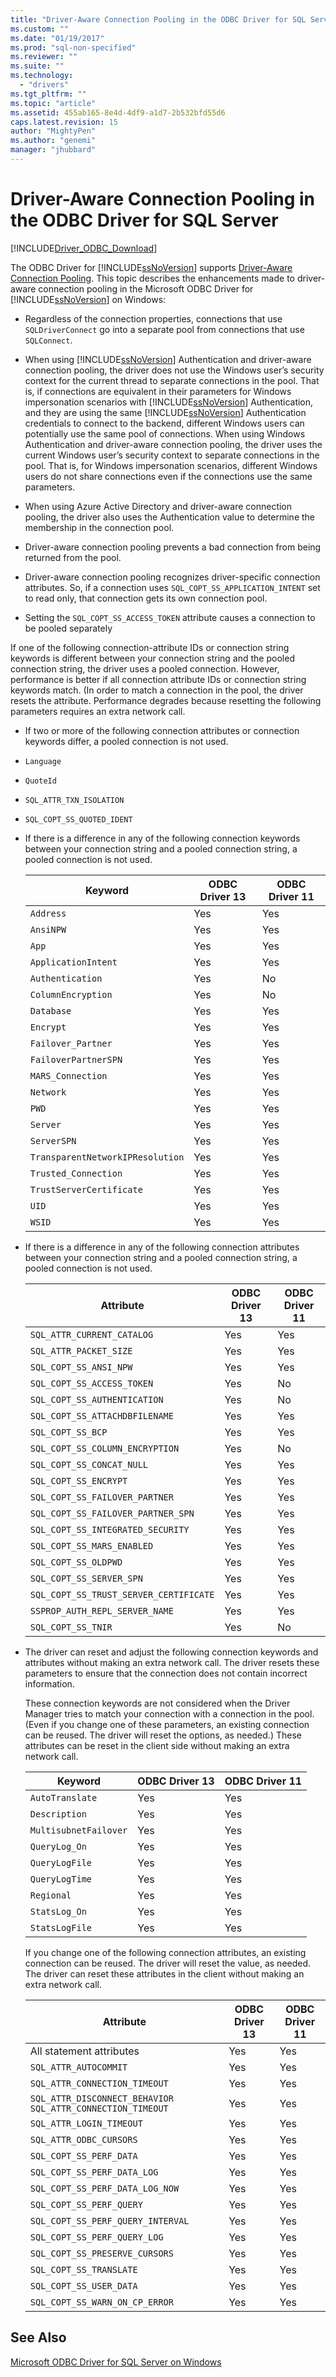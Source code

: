 ```yaml
---
title: "Driver-Aware Connection Pooling in the ODBC Driver for SQL Server | Microsoft Docs"
ms.custom: ""
ms.date: "01/19/2017"
ms.prod: "sql-non-specified"
ms.reviewer: ""
ms.suite: ""
ms.technology: 
  - "drivers"
ms.tgt_pltfrm: ""
ms.topic: "article"
ms.assetid: 455ab165-8e4d-4df9-a1d7-2b532bfd55d6
caps.latest.revision: 15
author: "MightyPen"
ms.author: "genemi"
manager: "jhubbard"
---
```

# Driver-Aware Connection Pooling in the ODBC Driver for SQL Server
[!INCLUDE[Driver_ODBC_Download](../../../includes/driver_odbc_download.md)]

  The ODBC Driver for [!INCLUDE[ssNoVersion](../../../includes/ssnoversion_md.md)] supports [Driver-Aware Connection Pooling](http://msdn.microsoft.com/library/hh405031(VS.85).aspx). This topic describes the enhancements made to driver-aware connection pooling in the Microsoft ODBC Driver for [!INCLUDE[ssNoVersion](../../../includes/ssnoversion_md.md)] on Windows:  
  
-   Regardless of the connection properties, connections that use `SQLDriverConnect` go into a separate pool from connections that use `SQLConnect`.
- When using [!INCLUDE[ssNoVersion](../../../includes/ssnoversion_md.md)] Authentication and driver-aware connection pooling, the driver does not use the Windows user’s security context for the current thread to separate connections in the pool. That is, if connections are equivalent in their parameters for Windows impersonation scenarios with [!INCLUDE[ssNoVersion](../../../includes/ssnoversion_md.md)] Authentication, and they are using the same [!INCLUDE[ssNoVersion](../../../includes/ssnoversion_md.md)] Authentication credentials to connect to the backend, different Windows users can potentially use the same pool of connections. When using Windows Authentication and driver-aware connection pooling, the driver uses the current Windows user’s security context to separate connections in the pool. That is, for Windows impersonation scenarios, different Windows users do not share connections even if the connections use the same parameters.
- When using Azure Active Directory and driver-aware connection pooling, the driver also uses the Authentication value to determine the membership in the connection pool.
  
-   Driver-aware connection pooling prevents a bad connection from being returned from the pool.  
  
-   Driver-aware connection pooling recognizes driver-specific connection attributes. So, if a connection uses `SQL_COPT_SS_APPLICATION_INTENT` set to read only, that connection gets its own connection pool.
-   Setting the `SQL_COPT_SS_ACCESS_TOKEN` attribute causes a connection to be pooled separately 
  
If one of the following connection-attribute IDs or connection string keywords is different between your connection string and the pooled connection string, the driver uses a pooled connection. However, performance is better if all connection attribute IDs or connection string keywords match. (In order to match a connection in the pool, the driver resets the attribute. Performance degrades because resetting the following parameters requires an extra network call.  
  
-    If two or more of the following connection attributes or connection keywords differ, a pooled connection is not used.  
  
  - `Language`  
  - `QuoteId`  
  - `SQL_ATTR_TXN_ISOLATION` 
  - `SQL_COPT_SS_QUOTED_IDENT`  
  
-   If there is a difference in any of the following connection keywords between your connection string and a pooled connection string, a pooled connection is not used.  
  
    |Keyword|ODBC Driver 13|ODBC Driver 11|
    |-|-|-|
    |`Address`|Yes|Yes|
    |`AnsiNPW`|Yes|Yes|
    |`App`|Yes|Yes|
    |`ApplicationIntent`|Yes|Yes|  
    |`Authentication`|Yes|No|
    |`ColumnEncryption`|Yes|No|
    |`Database`|Yes|Yes|
    |`Encrypt`|Yes|Yes|  
    |`Failover_Partner`|Yes|Yes|
    |`FailoverPartnerSPN`|Yes|Yes|
    |`MARS_Connection`|Yes|Yes|
    |`Network`|Yes|Yes|
    |`PWD`|Yes|Yes|
    |`Server`|Yes|Yes|
    |`ServerSPN`|Yes|Yes|
    |`TransparentNetworkIPResolution`|Yes|Yes|
    |`Trusted_Connection`|Yes|Yes|
    |`TrustServerCertificate`|Yes|Yes|
    |`UID`|Yes|Yes|
    |`WSID`|Yes|Yes|
    
- If there is a difference in any of the following connection attributes between your connection string and a pooled connection string, a pooled connection is not used.  
  
    |Attribute|ODBC Driver 13|ODBC Driver 11|  
    |-|-|-|  
    |`SQL_ATTR_CURRENT_CATALOG`|Yes|Yes|
    |`SQL_ATTR_PACKET_SIZE`|Yes|Yes|
    |`SQL_COPT_SS_ANSI_NPW`|Yes|Yes|
    |`SQL_COPT_SS_ACCESS_TOKEN`|Yes|No|
    |`SQL_COPT_SS_AUTHENTICATION`|Yes|No|
    |`SQL_COPT_SS_ATTACHDBFILENAME`|Yes|Yes|
    |`SQL_COPT_SS_BCP`|Yes|Yes|
    |`SQL_COPT_SS_COLUMN_ENCRYPTION`|Yes|No|
    |`SQL_COPT_SS_CONCAT_NULL`|Yes|Yes|
    |`SQL_COPT_SS_ENCRYPT`|Yes|Yes|
    |`SQL_COPT_SS_FAILOVER_PARTNER`|Yes|Yes|
    |`SQL_COPT_SS_FAILOVER_PARTNER_SPN`|Yes|Yes|
    |`SQL_COPT_SS_INTEGRATED_SECURITY`|Yes|Yes|
    |`SQL_COPT_SS_MARS_ENABLED`|Yes|Yes|
    |`SQL_COPT_SS_OLDPWD`|Yes|Yes|
    |`SQL_COPT_SS_SERVER_SPN`|Yes|Yes|
    |`SQL_COPT_SS_TRUST_SERVER_CERTIFICATE`|Yes|Yes|
    |`SSPROP_AUTH_REPL_SERVER_NAME`|Yes|Yes|
    |`SQL_COPT_SS_TNIR`|Yes|No|
 
-   The driver can reset and adjust the following connection keywords and attributes without making an extra network call. The driver resets these parameters to ensure that the connection does not contain incorrect information.  
  
     These connection keywords are not considered when the Driver Manager tries to match your connection with a connection in the pool. (Even if you change one of these parameters, an existing connection can be reused. The driver will reset the options, as needed.) These attributes can be reset in the client side without making an extra network call.  
  
    |Keyword|ODBC Driver 13|ODBC Driver 11|  
    |-|-|-|  
    |`AutoTranslate`|Yes|Yes|
    |`Description`|Yes|Yes|
    |`MultisubnetFailover`|Yes|Yes|  
    |`QueryLog_On`|Yes|Yes|
    |`QueryLogFile`|Yes|Yes|
    |`QueryLogTime`|Yes|Yes|
    |`Regional`|Yes|Yes|
    |`StatsLog_On`|Yes|Yes|
    |`StatsLogFile`|  Yes|Yes|
  
     If you change one of the following connection attributes, an existing connection can be reused.  The driver will reset the value, as needed. The driver can reset these attributes in the client without making an extra network call.  
  
    |Attribute|ODBC Driver 13|ODBC Driver 11|  
    |-|-|-|  
    |All statement attributes|Yes|Yes|
    |`SQL_ATTR_AUTOCOMMIT`|Yes|Yes|
    |`SQL_ATTR_CONNECTION_TIMEOUT`|  Yes|Yes|
    |`SQL_ATTR_DISCONNECT_BEHAVIOR SQL_ATTR_CONNECTION_TIMEOUT`|Yes|Yes|
    |`SQL_ATTR_LOGIN_TIMEOUT`|Yes|Yes|
    |`SQL_ATTR_ODBC_CURSORS`|  Yes|Yes|
    |`SQL_COPT_SS_PERF_DATA`|Yes|Yes|
    |`SQL_COPT_SS_PERF_DATA_LOG`|Yes|Yes|
    |`SQL_COPT_SS_PERF_DATA_LOG_NOW`| Yes|Yes| 
    |`SQL_COPT_SS_PERF_QUERY`|Yes|Yes|
    |`SQL_COPT_SS_PERF_QUERY_INTERVAL`|Yes|Yes|
    |`SQL_COPT_SS_PERF_QUERY_LOG`|  Yes|Yes|
    |`SQL_COPT_SS_PRESERVE_CURSORS`|Yes|Yes|
    |`SQL_COPT_SS_TRANSLATE`|Yes|Yes|
    |`SQL_COPT_SS_USER_DATA`|  Yes|Yes|
    |`SQL_COPT_SS_WARN_ON_CP_ERROR`|Yes|Yes|  
  
## See Also  
 [Microsoft ODBC Driver for SQL Server on Windows](../../../connect/odbc/windows/microsoft-odbc-driver-for-sql-server-on-windows.md)  
  
  
